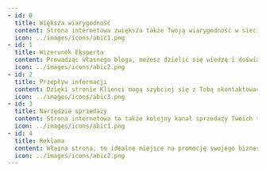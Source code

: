 ```yaml
---
- id: 0
  title: Większa wiarygodność
  content: Strona internetowa zwiększa także Twoją wiarygodność w sieci
  icon: ../images/icons/abic1.png
- id: 1
  title: Wizerunek Eksperta
  content: Prowadząc własnego bloga, możesz dzielić się wiedzą i doświadczeniem z innymi
  icon: ../images/icons/abic2.png
- id: 2
  title: Przepływ informacji
  content: Dzięki stronie Klienci mogą szybciej się z Tobą skontaktować, a Ty z nimi
  icon: ../images/icons/abic3.png
- id: 3
  title: Narzędzie sprzedaży
  content: Strona internetowa to także kolejny kanał sprzedaży Twoich towarów i usług
  icon: ../images/icons/abic1.png
- id: 4
  title: Reklama
  content: Własna strona, to idealne miejsce na promocję swojego biznesu
  icon: ../images/icons/abic2.png
---
```

